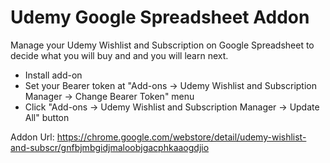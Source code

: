 # Udemy Google Spreadsheet Addon

Manage your Udemy Wishlist and Subscription on Google Spreadsheet to decide what you will buy and and you will learn next.

- Install add-on
- Set your Bearer token at "Add-ons -> Udemy Wishlist and Subscription Manager -> Change Bearer Token" menu
- Click "Add-ons -> Udemy Wishlist and Subscription Manager -> Update All" button

Addon Url: https://chrome.google.com/webstore/detail/udemy-wishlist-and-subscr/gnfbjmbgidjmaloobjgacphkaaogdjio
